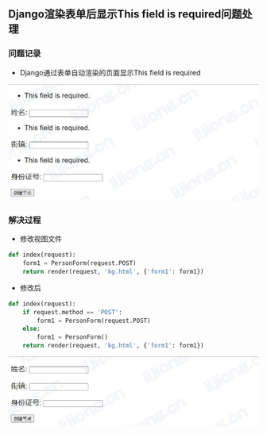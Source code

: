 ## **Django渲染表单后显示This field is required问题处理**

### 问题记录

- Django通过表单自动渲染的页面显示This field is required

![](assets/Django渲染表单后显示This_field_is_required问题处理/渲染表单问题记录.jpg)



### 解决过程

- 修改视图文件

```python
def index(request):
    form1 = PersonForm(request.POST)
    return render(request, 'kg.html', {'form1': form1})
```

- 修改后

```python
def index(request):
    if request.method == 'POST':
        form1 = PersonForm(request.POST)
    else:
        form1 = PersonForm()
    return render(request, 'kg.html', {'form1': form1})
```

![](assets/Django渲染表单后显示This_field_is_required问题处理/渲染表单问题解决.jpg)